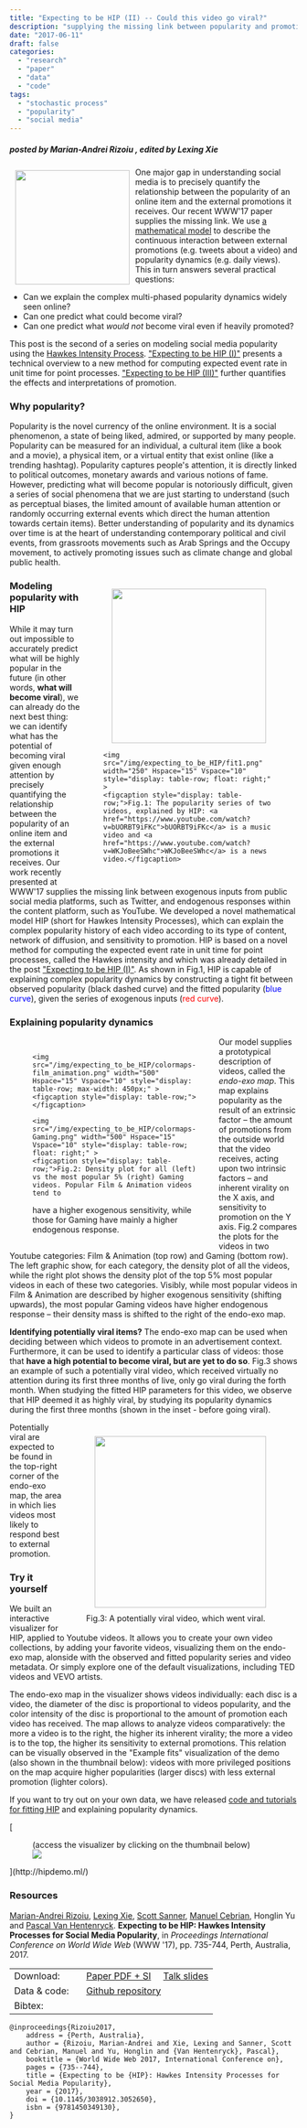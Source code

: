 ```yaml
---
title: "Expecting to be HIP (II) -- Could this video go viral?"
description: "supplying the missing link between popularity and promotions"
date: "2017-06-11"
draft: false
categories:
  - "research"
  - "paper"
  - "data"
  - "code"
tags:
  - "stochastic process"
  - "popularity"
  - "social media"
---
```


##### posted by _Marian-Andrei Rizoiu_ , edited by _Lexing Xie_ <br />


<img style="float: left;" src="/img/expecting_to_be_HIP/endo_exo_map.png" width="200" Hspace="10" Vspace="5">
<!--<img style="float: left;" src="/img/expecting_to_be_HIP/teaser2.png" width="150" Hspace="10" Vspace="5">-->

<!--LX revise wordy opening 
It is common knowledge that it is almost impossible to predict what will become viral in the online environment.
Perceptual biases and the competition for the limited available human attention make online popularity appear as almost random.
But ****
-->
One major gap in understanding social media is to precisely quantify the relationship between the popularity of an online item and the external promotions it receives. Our recent WWW'17 paper supplies the missing link. 
 We use [a mathematical model](/post/hawkes_intensity/) to describe the continuous interaction between external promotions (e.g. tweets about a video) and popularity dynamics (e.g. daily views). This in turn answers several practical questions: 

* Can we explain the complex multi-phased popularity dynamics widely seen online?
* Can one predict what could become viral?
* Can one predict what *would not* become viral even if heavily promoted?

<!--more-->
This post is the second of a series on modeling social media popularity using the [Hawkes Intensity Process](https://arxiv.org/abs/1602.06033). ["Expecting to be HIP (I)"](/post/hawkes_intensity/) presents a technical overview to a new method for computing expected event rate in unit time for point processes. ["Expecting to be HIP (III)"](/post/promotability/) further quantifies the effects and interpretations of promotion. 

### Why popularity?

Popularity is the novel currency of the online environment.
It is a social phenomenon, a state of being liked, admired, or supported by many people.
Popularity can be measured for an individual, a cultural item (like a book and a movie), a physical item, or a virtual entity that exist online (like a trending hashtag). 
Popularity captures people's attention, it is directly linked to political outcomes, monetary awards and various notions of fame. 
However, predicting what will become popular is notoriously difficult, given a series of social phenomena that we are just starting to understand (such as perceptual biases, the limited amount of available human attention or randomly occurring external events which direct the human attention towards certain items).
Better understanding of popularity and its dynamics over time is at the heart of understanding contemporary political and civil events, from grassroots movements such as Arab Springs and the Occupy movement, to actively promoting issues such as climate change and global public health.

<!--<figure style="float: right;" >-->
<!--  <img src="/img/expecting_to_be_HIP/modeling_pop_HIP.png" width="250" Hspace="15" Vspace="10">-->
<!--  <figcaption>Fig.1: Modeling popularity with HIP</figcaption>-->
<!--</figure> -->

<figure style="float: right; display: table; width: 1px;">
    <!-- MAR: note that I need to set "max-width" for figs to counteract the global CSS. -->
    <img src="/img/expecting_to_be_HIP/fit2.png" width="270" Hspace="15" Vspace="10" style="display: table-row; max-width: 270px;" >
    <figcaption> </figcaption>
  
    <img src="/img/expecting_to_be_HIP/fit1.png" width="250" Hspace="15" Vspace="10" style="display: table-row; float: right;" >
    <figcaption style="display: table-row;">Fig.1: The popularity series of two videos, explained by HIP: <a href="https://www.youtube.com/watch?v=bUORBT9iFKc">bUORBT9iFKc</a> is a music video and <a href="https://www.youtube.com/watch?v=WKJoBeeSWhc">WKJoBeeSWhc</a> is a news video.</figcaption>
</figure> 


### Modeling popularity with HIP

While it may turn out impossible to accurately predict what will be highly popular in the future (in other words, **what will become viral**), we can already do the next best thing: we can identify what has the potential of becoming viral given enough attention by precisely quantifying the relationship between the popularity of an online item and the external promotions it receives. 
Our work recently presented at WWW'17 supplies the missing link between exogenous inputs from public social media platforms, such as Twitter, and endogenous responses within the content platform, such as YouTube. 
We developed a novel mathematical model HIP (short for Hawkes Intensity Processes), which can explain the complex popularity history of each video according to its type of content, network of diffusion, and sensitivity to promotion. 
HIP is based on a novel method for computing the expected event rate in unit time for point processes, called the Hawkes intensity and which was already detailed in the post ["Expecting to be HIP (I)"](/post/hawkes_intensity/).
As shown in Fig.1, HIP is capable of explaining complex popularity dynamics by constructing a tight fit between observed popularity (black dashed curve) and the fitted popularity (<span style="color:blue">blue curve</span>), given the series of exogenous inputs (<span style="color:red">red curve</span>).

### Explaining popularity dynamics

<figure style="float: left; display: table; width: 1px;">
<!--    <img src="/img/expecting_to_be_HIP/endo_exo_map.png" width="300" Hspace="15" Vspace="10">-->
<!--    <figcaption>Fig.2: The endo-exo map.</figcaption>-->
    
    <img src="/img/expecting_to_be_HIP/colormaps-film_animation.png" width="500" Hspace="15" Vspace="10" style="display: table-row; max-width: 450px;" >
    <figcaption style="display: table-row;"></figcaption>
    
    <img src="/img/expecting_to_be_HIP/colormaps-Gaming.png" width="500" Hspace="15" Vspace="10" style="display: table-row; float: right;" >
    <figcaption style="display: table-row;">Fig.2: Density plot for all (left) vs the most popular 5% (right) Gaming videos. Popular Film & Animation videos tend to
have a higher exogenous sensitivity, while those for Gaming have mainly a higher endogenous response.</figcaption>
</figure> 

Our model supplies a prototypical description of videos, called the *endo-exo map*. 
This map explains popularity as the result of an extrinsic factor – the amount of promotions from the outside world that the video receives, acting upon two intrinsic factors – and inherent virality on the X axis, and sensitivity to promotion on the Y axis.
Fig.2 compares the plots for the videos in two Youtube categories: Film & Animation (top row) and Gaming (bottom row).
The left graphic show, for each category, the density plot of all the videos, while the right plot shows the density plot of the top 5% most popular videos in each of these two categories. 
Visibly, while most popular videos in Film & Animation are described by higher exogenous sensitivity (shifting upwards), the most popular Gaming videos have higher endogenous response – their density mass is shifted to the right of the endo-exo map.


**Identifying potentially viral items?**
The endo-exo map can be used when deciding between which videos to promote in an advertisement context.
Furthermore, it can be used to identify a particular class of videos: those that **have a high potential to become viral, but are yet to do so**.
Fig.3 shows an example of such a potentially viral video, which received virtually no attention during its first three months of live, only go viral during the forth month.
When studying the fitted HIP parameters for this video, we observe that HIP deemed it as highly viral, by studying its popularity dynamics during the first three months (shown in the inset - before going viral).
<figure style="float: right;">
    <img src="/img/expecting_to_be_HIP/potentially_viral_video.png" width="300" Hspace="15" Vspace="10">
    <figcaption>Fig.3: A potentially viral video, which went viral.</figcaption>
</figure>
Potentially viral  are expected to be found in the top-right corner of the endo-exo map, the area in which lies videos most likely to respond best to external promotion.


### Try it yourself

We built an interactive visualizer for HIP, applied to Youtube videos. 
It allows you to create your own video collections, by adding your favorite videos, visualizing them on the endo-exo map, alonside with the observed and fitted popularity series and video metadata.
Or simply explore one of the default visualizations, including TED videos and VEVO artists. 

The endo-exo map in the visualizer shows videos individually: each disc is a video, the diameter of the disc is proportional to videos popularity, and the color intensity of the disc is proportional to the amount of promotion each video has received.
The map allows to analyze videos comparatively: the more a video is to the right, the higher its inherent virality; the more a video is to the top, the higher its sensitivity to external promotions.
This relation can be visually observed in the "Example fits" visualization of the demo (also shown in the thumbnail below): videos with more privileged positions on the map acquire higher popularities (larger discs) with less external promotion (lighter colors).

If you want to try out on your own data, we have released [code and tutorials for fitting HIP](https://github.com/andrei-rizoiu/hip-popularity) and explaining popularity dynamics.

[<figure>
    <figcaption>(access the visualizer by clicking on the thumbnail below)</figcaption>
    <img src="/img/expecting_to_be_HIP/demo-screenshot.png"> 
</figure>](http://hipdemo.ml/)

### Resources


[Marian-Andrei Rizoiu](http://www.rizoiu.eu), [Lexing Xie](http://users.cecs.anu.edu.au/~xlx/), [Scott Sanner](http://d3m.mie.utoronto.ca/), [Manuel Cebrian](http://web.media.mit.edu/~cebrian/), Honglin Yu and [Pascal Van Hentenryck](https://pascalvanhentenryck.engin.umich.edu/). **Expecting to be HIP: Hawkes Intensity Processes for Social Media Popularity**, in *Proceedings International Conference on World Wide Web* (WWW '17), pp. 735-744, Perth, Australia, 2017. 

| | |
|---|---|
|Download: &nbsp;&nbsp;&nbsp;&nbsp;&nbsp;&nbsp; | [Paper PDF + SI](http://arxiv.org/pdf/1602.06033.pdf) &nbsp;&nbsp;&nbsp; [Talk slides](http://rizoiu.eu/documents/research/presentations/RIZOIU_WWW-2017_slides.pdf) |
|Data & code:  | [Github repository](https://github.com/andrei-rizoiu/hip-popularity) <!--&nbsp;&nbsp;&nbsp; [Interactive visualization system](https://github.com/andrei-rizoiu/hip-popularity#hip-visualization-system) --> |
|Bibtex: | |
``` 
@inproceedings{Rizoiu2017,
    address = {Perth, Australia},
    author = {Rizoiu, Marian-Andrei and Xie, Lexing and Sanner, Scott and Cebrian, Manuel and Yu, Honglin and {Van Hentenryck}, Pascal},
    booktitle = {World Wide Web 2017, International Conference on},
    pages = {735--744},
    title = {Expecting to be {HIP}: Hawkes Intensity Processes for Social Media Popularity},
    year = {2017},
    doi = {10.1145/3038912.3052650},
    isbn = {9781450349130},
}

```
